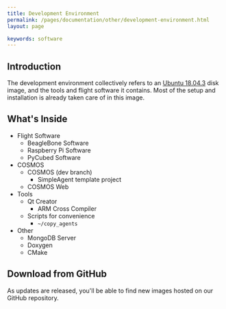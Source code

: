 ```yaml
---
title: Development Environment
permalink: /pages/documentation/other/development-environment.html
layout: page

keywords: software
---
```


## Introduction

The development environment collectively refers to an [Ubuntu 18.04.3](https://en.wikipedia.org/wiki/Ubuntu_version_history#Ubuntu_18.04_LTS_(Bionic_Beaver)) disk image, and the tools and flight software it contains. Most of the setup and installation is already taken care of in this image.

## What's Inside

* Flight Software
  * BeagleBone Software
  * Raspberry Pi Software
  * PyCubed Software
* COSMOS
  * COSMOS (dev branch)
    * SimpleAgent template project
  * COSMOS Web
* Tools
  * Qt Creator
    * ARM Cross Compiler
  * Scripts for convenience
    * `~/copy_agents`
* Other
  * MongoDB Server
  * Doxygen
  * CMake


## Download from GitHub

As updates are released, you'll be able to find new images hosted on our GitHub repository.




